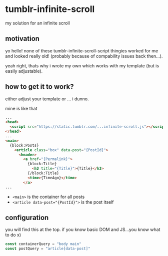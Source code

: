 # tumblr-infinite-scroll
my solution for an infinite scroll

## motivation
yo hello! none of these tumblr-infinite-scroll-script thingies worked for me and looked really old! (probably because of compability issues back then...).

yeah right, thats why i wrote my own which works with my template (but is easily adjustable).

## how to get it to work?
either adjust your template or ... i dunno.

mine is like that
```html
...
<head>
  <script src="https://static.tumblr.com/...infinite-scroll.js"></script>
</head>
...
<main>
  {block:Posts}
    <article class="box" data-post="{PostId}">
      <header>
        <a href="{Permalink}">
          {block:Title}
            <h3 title="{Title}">{Title}</h3>
          {/block:Title}
          <time>{TimeAgo}</time>
        </a>
...
```

* `<main>` is the container for all posts
* `<article data-post="{PostId}">` is the post itself

## configuration
you will find this at the top. if you know basic DOM and JS...you know what to do x)

```javascript
const containerQuery = "body main"
const postQuery = "article[data-post]"
```
